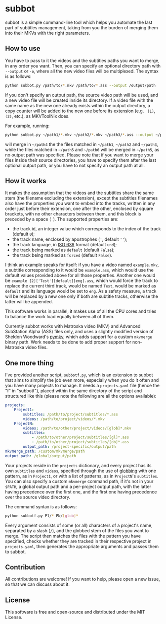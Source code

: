 # subbot

subbot is a simple command-line tool which helps you automate the last part of subtitles management, taking from you the burden of merging them into their MKVs with the right parameters.

## How to use

You have to pass to it the videos and the subtitles paths you want to merge, in any order you want. Then, you can specify an optional directory path with `--output` or `-o`, where all the new video files will be multiplexed. The syntax is as follows:

```sh
python subbot.py /path/to/*.mkv /path/to/*.ass --output /output/path
```

If you don't specify an output path, the source video path will be used, and a new video file will be created inside its directory. If a video file with the same name as the new one already exists within the output directory, a copy counter will be added to the new one before its extension (e.g. ` (1)`, ` (2)`, etc.), as MKVToolNix does.

For example, running:

```sh
python subbot.py ~/path1/*.mkv ~/path2/*.mkv ~/path3/*.ass --output ~/path4 ~/path5/*.mkv ~/path6/*.ass
```

will merge in `~/path4` the the files matched in `~/path1`, `~/path2` and `~/path3`, while the files matched in `~/path5` and `~/path6` will be merged in `~/path5`, as no output path was specified. Please note that if you want to merge your files inside their source directories, you have to specify them after the last optional output path, or you have to not specify an output path at all.

## How it works

It makes the assumption that the videos and the subtitles share the same stem (the filename excluding the extension), except the subtitles filenames also have the properties you want to embed into the tracks, written in any order just before their extension, one after the other, enclosed by square brackets, with no other characters between them, and this block is preceded by a space (` `). The supported properties are:

* the track id, an integer value which corresponds to the index of the track (default `0`);
* the track name, enclosed by apostrophes (`'`, default `''`);
* the track language, in [ISO 639](https://en.wikipedia.org/wiki/ISO_639-2) format (default `und`);
* the track being marked as `default` (default `False`);
* the track being marked as `forced` (default `False`).

I think an example speaks for itself: if you have a video named `example.mkv`, a subtitle corresponding to it would be `example.ass`, which would use the default values provided above for all those properties. Another one would be `example [2]['Test'][default][eng].ass`, which would force the track to replace the current third track, would be named `Test`, would be marked as `default` and its language would be set to `eng`. As a safety measure, a track will be replaced by a new one only if both are subtitle tracks, otherwise the latter will be appended.

This software works in parallel, it makes use of all the CPU cores and tries to balance the work load equally between all of them.

Currently subbot works with Matroska video (MKV) and Advanced SubStation Alpha (ASS) files only, and uses a slightly modified version of Sheldon Woodward's [pymkv](https://github.com/sheldonkwoodward/pymkv), which adds support for a custom `mkvmerge` binary path. Work needs to be done to add proper support for non-Matroska video files.

## One more thing

I've provided another script, `subbotf.py`, which is an extension to subbot that aims to simplify the job even more, especially when you do it often and you have many projects to manage. It needs a `projects.yaml` file (hence the "f" in "subbotf"), placed within the same directory of the script and structured like this (please note the following are all the options available):

```yaml
projects:
    Project1:
        subtitles: /path/to/project/subtitles/*.ass 
        videos: /path/to/project/videos/*.mkv
    ProjectN:
        videos: /path/to/other/project/videos/[glob]*.mkv
        subtitles:
            - /path/to/other/project/subtitles/[gl]*.ass
            - /path/to/other/project/subtitles/[ob]*.ass
        output_path: /project-specific/output/path
mkvmerge_path: /custom/mkvmerge/path
output_path: /global/output/path
```

Your projects reside in the `projects` dictionary, and every project has its own `subtitles` and `videos`, specified through the use of [globbing](https://en.wikipedia.org/wiki/Glob_(programming)) with one pattern, as in `Project1`, or with a list of patterns, as in `ProjectN`'s `subtitles`. You can also specify a custom `mkvmerge` command path, if it's not in your `$PATH`, a global output path and a per-project output path, with the latter having precedence over the first one, and the first one having precedence over the source video directory.

The command syntax is as follows:

```sh
python subbotf.py P1/* PN/[glob]*
```

Every argument consists of some (or all) characters of a project's name, separated by a slash (`/`), and the globbed stem of the files you want to merge. The script then matches the files with the pattern you have specified, checks whether they are tracked in their respective project in `projects.yaml`, then generates the appropriate arguments and passes them to subbot.

## Contribution

All contributions are welcome! If you want to help, please open a new issue, so that we can discuss about it.

## License
This software is free and open-source and distributed under the MIT License.
